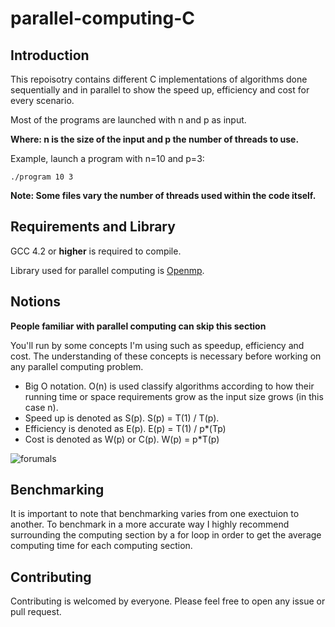 
# parallel-computing-C

## Introduction

This repoisotry contains different C implementations of algorithms done sequentially and in parallel to show the speed up, efficiency and cost for every scenario.

Most of the programs are launched with n and p as input.

**Where: n is the size of the input and p the number of threads to use.**

Example, launch a program with n=10 and p=3:

`./program 10 3`

**Note: Some files vary the number of threads used within the code itself.**

## Requirements and Library

GCC 4.2 or **higher** is required to compile.

Library used for parallel computing is [Openmp](https://www.openmp.org/).

## Notions

**People familiar with parallel computing can skip this section**

You'll run by some concepts I'm using such as speedup, efficiency and cost. The understanding of these concepts is necessary before working on any parallel computing problem.

- Big O notation. O(n) is used classify algorithms according to how their running time or space requirements grow as the input size grows (in this case n).
- Speed up is denoted as S(p). S(p) = T(1) / T(p).
- Efficiency is denoted as E(p). E(p) = T(1) / p*(Tp)
- Cost is denoted as W(p) or C(p). W(p) = p*T(p)

![forumals](https://images.slideplayer.com/33/8243710/slides/slide_12.jpg)

## Benchmarking

It is important to note that benchmarking varies from one exectuion to another. To benchmark in a more accurate way I highly recommend surrounding the computing section by a for loop in order to get the average computing time for each computing section.

## Contributing

Contributing is welcomed by everyone. Please feel free to open any issue or pull request.
